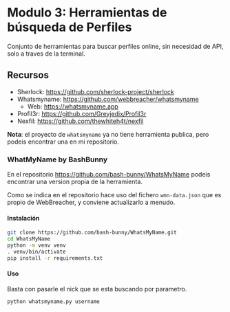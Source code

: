 # Modulo 3: Herramientas de búsqueda de Perfiles

Conjunto de herramientas para buscar perfiles online, sin necesidad de API, solo a traves de la terminal.

## Recursos

- Sherlock: https://github.com/sherlock-project/sherlock
- Whatsmyname: https://github.com/webbreacher/whatsmyname
	- Web: https://whatsmyname.app
- Profil3r: https://github.com/Greyjedix/Profil3r
- Nexfil: https://github.com/thewhiteh4t/nexfil

**Nota**: el proyecto de `whatsmyname` ya no tiene herramienta publica, pero podeis encontrar una en mi repositorio.

### WhatMyName by BashBunny

En el repositorio https://github.com/bash-bunny/WhatsMyName podeis encontrar una version propia de la herramienta.

Como se indica en el repositorio hace uso del fichero `wmn-data.json` que es propio de WebBreacher, y conviene actualizarlo a menudo.

#### Instalación

```bash
git clone https://github.com/bash-bunny/WhatsMyName.git
cd WhatsMyName
python -m venv venv
. venv/bin/activate
pip install -r requirements.txt
```

#### Uso

Basta con pasarle el nick que se esta buscando por parametro.

```bash
python whatsmyname.py username
```

